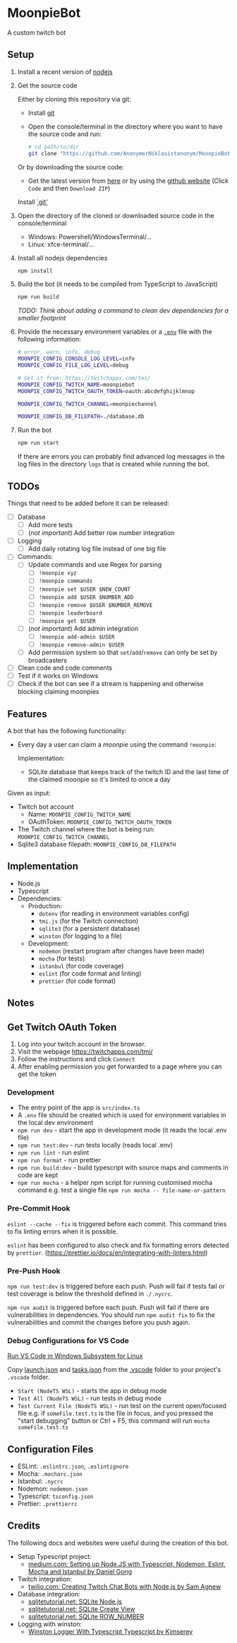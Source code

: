 # MoonpieBot

A custom twitch bot

## Setup

1. Install a recent version of [nodejs](https://nodejs.org/en/download/)
2. Get the source code

   Either by cloning this repository via git:

   - Install [git](https://git-scm.com/downloads)
   - Open the console/terminal in the directory where you want to have the source code and run:

     ```sh
     # cd path/to/dir
     git clone "https://github.com/AnonymerNiklasistanonym/MoonpieBot.git"
     ```

   Or by downloading the source code:

   - Get the latest version from [here](https://github.com/AnonymerNiklasistanonym/MoonpieBot/archive/refs/heads/main.zip) or by using the [github website](https://github.com/AnonymerNiklasistanonym/MoonpieBot) (Click `Code` and then `Download ZIP`)

   Install [`git'](https://git-scm.com/downloads)
3. Open the directory of the cloned or downloaded source code in the console/terminal
   - Windows: Powershell/WindowsTerminal/...
   - Linux: xfce-terminal/...
4. Install all nodejs dependencies

   ```sh
   npm install
   ```

5. Build the bot (it needs to be compiled from TypeScript to JavaScript)

   ```sh
   npm run build
   ```

   *TODO: Think about adding a command to clean dev dependencies for a smaller footprint*

6. Provide the necessary environment variables or a [`.env`](./.env.example) file with the following information:

   ```sh
   # error, warn, info, debug
   MOONPIE_CONFIG_CONSOLE_LOG_LEVEL=info
   MOONPIE_CONFIG_FILE_LOG_LEVEL=debug

   # Get it from: https://twitchapps.com/tmi/
   MOONPIE_CONFIG_TWITCH_NAME=moonpiebot
   MOONPIE_CONFIG_TWITCH_OAUTH_TOKEN=oauth:abcdefghijklmnop

   MOONPIE_CONFIG_TWITCH_CHANNEL=moonpiechannel

   MOONPIE_CONFIG_DB_FILEPATH=./database.db
   ```

7. Run the bot

   ```sh
   npm run start
   ```

   If there are errors you can probably find advanced log messages in the log files in the directory `logs` that is created while running the bot.

## TODOs

Things that need to be added before it can be released:

- [ ] Database
  - [ ] Add more tests
  - [ ] (*not important*) Add better row number integration
- [ ] Logging
  - [ ] Add daily rotating log file instead of one big file
- [ ] Commands:
  - [ ] Update commands and use Regex for parsing
    - [ ] `!moonpie xyz`
    - [ ] `!moonpie commands`
    - [ ] `!moonpie set $USER $NEW_COUNT`
    - [ ] `!moonpie add $USER $NUMBER_ADD`
    - [ ] `!moonpie remove $USER $NUMBER_REMOVE`
    - [ ] `!moonpie leaderboard`
    - [ ] `!moonpie get $USER`
  - [ ] (*not important*) Add admin integration
    - [ ] `!moonpie add-admin $USER`
    - [ ] `!moonpie remove-admin $USER`
  - [ ] Add permission system so that `set`/`add`/`remove` can only be set by broadcasters
- [ ] Clean code and code comments
- [ ] Test if it works on Windows
- [ ] Check if the bot can see if a stream is happening and otherwise blocking claiming moonpies

## Features

A bot that has the following functionality:

- Every day a user can claim a *moonpie* using the command `!moonpie`:

  Implementation:

  - SQLite database that keeps track of the twitch ID and the last time of the claimed moonpie so it's limited to once a day

Given as input:

- Twitch bot account
  - Name: `MOONPIE_CONFIG_TWITCH_NAME`
  - OAuthToken: `MOONPIE_CONFIG_TWITCH_OAUTH_TOKEN`
- The Twitch channel where the bot is being run: `MOONPIE_CONFIG_TWITCH_CHANNEL`
- Sqlite3 database filepath: `MOONPIE_CONFIG_DB_FILEPATH`

## Implementation

- Node.js
- Typescript
- Dependencies:
  - Production:
    - `dotenv` (for reading in environment variables config)
    - `tmi.js` (for the Twitch connection)
    - `sqlite3` (for a persistent database)
    - `winston` (for logging to a file)
  - Development:
    - `nodemon` (restart program after changes have been made)
    - `mocha` (for tests)
    - `istanbul` (for code coverage)
    - `eslint` (for code format and linting)
    - `prettier` (for code format)

## Notes

## Get Twitch OAuth Token

1. Log into your twitch account in the browser.
2. Visit the webpage https://twitchapps.com/tmi/
3. Follow the instructions and click `Connect`
4. After enabling permission you get forwarded to a page where you can get the token

### Development

- The entry point of the app is `src/index.ts`
- A `.env` file should be created which is used for environment variables in the local dev environment
- `npm run dev` - start the app in development mode (it reads the local .env file)
- `npm run test:dev` - run tests locally (reads local .env)
- `npm run lint` - run eslint
- `npm run format` - run prettier
- `npm run build:dev` - build typescript with source maps and comments in code are kept
- `npm run mocha` - a helper npm script for running customised mocha command e.g. test a single file `npm run mocha -- file-name-or-pattern`

### Pre-Commit Hook

`eslint --cache --fix` is triggered before each commit. This command tries to fix linting errors when it is possible.

`eslint` has been configured to also check and fix formatting errors detected by `prettier`. (https://prettier.io/docs/en/integrating-with-linters.html)

### Pre-Push Hook

`npm run test:dev` is triggered before each push. Push will fail if tests fail or test coverage is below the threshold defined in `./.nycrc`.

`npm run audit` is triggered before each push. Push will fail if there are vulnerabilities in dependencies. You should run `npm audit fix` to fix the vulnerabilities and commit the changes before you push again.

### Debug Configurations for VS Code

[Run VS Code in Windows Subsystem for Linux](https://code.visualstudio.com/remote-tutorials/wsl/run-in-wsl)

Copy [launch.json](.vscode/launch.json) and [tasks.json](.vscode/tasks.json) from the [.vscode](.vscode) folder to your project's `.vscode` folder.

- `Start (NodeTS WSL)` - starts the app in debug mode
- `Test All (NodeTS WSL)` - run tests in debug mode
- `Test Current File (NodeTS WSL)` - run test on the current open/focused file e.g. if `someFile.test.ts` is the file in focus, and you pressed the "start debugging" button or Ctrl + F5, this command will run `mocha someFile.test.ts`

## Configuration Files

- ESLint: `.eslintrc.json`, `.eslintignore`
- Mocha: `.mocharc.json`
- Istanbul: `.nycrc`
- Nodemon: `nodemon.json`
- Typescript: `tsconfig.json`
- Prettier: `.prettierrc`

## Credits

The following docs and websites were useful during the creation of this bot.

- Setup Typescript project:
  - [medium.com: Setting up Node.JS with Typescript, Nodemon, Eslint, Mocha and Istanbul by Daniel Gong](https://coolgk.medium.com/setting-up-node-js-with-typescript-nodemon-eslint-mocha-and-istanbul-111a77d84ea7)
- Twitch integration:
  - [twilio.com: Creating Twitch Chat Bots with Node.js by Sam Agnew](https://www.twilio.com/blog/creating-twitch-chat-bots-with-node-js)
- Database integration:
  - [sqlitetutorial.net: SQLite Node.js](https://www.sqlitetutorial.net/sqlite-nodejs/)
  - [sqlitetutorial.net: SQLite Create View](https://www.sqlitetutorial.net/sqlite-create-view/)
  - [sqlitetutorial.net: SQLite ROW_NUMBER](https://www.sqlitetutorial.net/sqlite-window-functions/sqlite-row_number/)
- Logging with winston:
  - [Winston Logger With Typescript Typescript by Kimserey](https://kimsereylam.com/typescript/2021/12/03/winston-logger-with-typescript.html)
